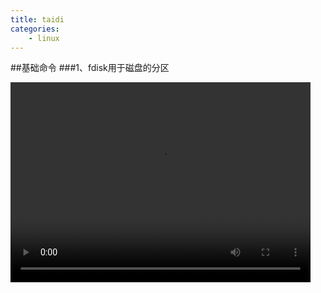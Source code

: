 ```yaml
---
title: taidi
categories:
	- linux
---
```

##基础命令
###1、fdisk用于磁盘的分区

<video width="480" height="320" controls>
<source src="movie1.mp4">
</video>